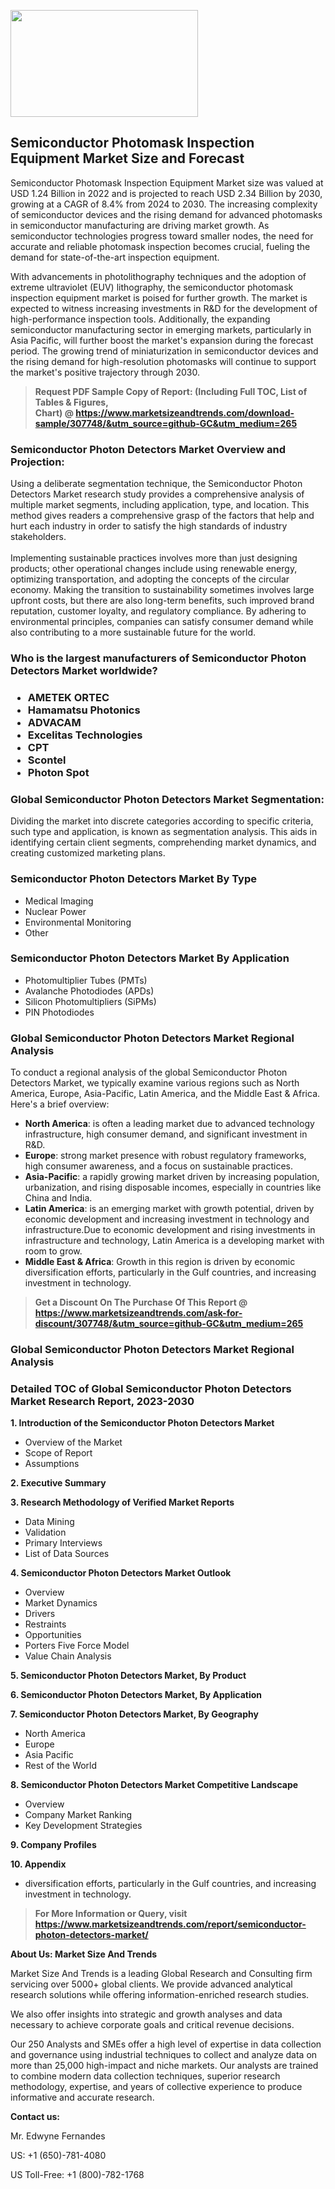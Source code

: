 <p><img class="alignnone size-medium wp-image-20088" src="https://ffe5etoiles.com/wp-content/uploads/2024/12/MST1-300x171.png" alt="" width="300" height="171" /></p><h2>Semiconductor Photomask Inspection Equipment Market Size and Forecast</h2><p>Semiconductor Photomask Inspection Equipment Market size was valued at USD 1.24 Billion in 2022 and is projected to reach USD 2.34 Billion by 2030, growing at a CAGR of 8.4% from 2024 to 2030. The increasing complexity of semiconductor devices and the rising demand for advanced photomasks in semiconductor manufacturing are driving market growth. As semiconductor technologies progress toward smaller nodes, the need for accurate and reliable photomask inspection becomes crucial, fueling the demand for state-of-the-art inspection equipment.</p><p>With advancements in photolithography techniques and the adoption of extreme ultraviolet (EUV) lithography, the semiconductor photomask inspection equipment market is poised for further growth. The market is expected to witness increasing investments in R&D for the development of high-performance inspection tools. Additionally, the expanding semiconductor manufacturing sector in emerging markets, particularly in Asia Pacific, will further boost the market's expansion during the forecast period. The growing trend of miniaturization in semiconductor devices and the rising demand for high-resolution photomasks will continue to support the market's positive trajectory through 2030.</p></p><blockquote id="" class=""><strong>Request PDF Sample Copy of Report: (Including Full TOC, List of Tables &amp; Figures, Chart)&nbsp;@&nbsp;<strong><a href="https://www.marketsizeandtrends.com/download-sample/307748/&utm_source=github-GC&utm_medium=265" target="_blank">https://www.marketsizeandtrends.com/download-sample/307748/&utm_source=github-GC&utm_medium=265</a></strong></strong></blockquote><h3 id="" class="">Semiconductor Photon Detectors Market&nbsp;Overview and Projection:</h3><p id="" class="">Using a deliberate segmentation technique, the Semiconductor Photon Detectors Market research study provides a comprehensive analysis of multiple market segments, including application, type, and location. This method gives readers a comprehensive grasp of the factors that help and hurt each industry in order to satisfy the high standards of industry stakeholders. <br /> <br />Implementing sustainable practices involves more than just designing products; other operational changes include using renewable energy, optimizing transportation, and adopting the concepts of the circular economy. Making the transition to sustainability sometimes involves large upfront costs, but there are also long-term benefits, such improved brand reputation, customer loyalty, and regulatory compliance. By adhering to environmental principles, companies can satisfy consumer demand while also contributing to a more sustainable future for the world.</p><h3 id="" class="">Who is the largest manufacturers of&nbsp;Semiconductor Photon Detectors Market worldwide?</h3><h3 class=""><p><ul><li>AMETEK ORTEC </li><li> Hamamatsu Photonics </li><li> ADVACAM </li><li> Excelitas Technologies </li><li> CPT </li><li> Scontel </li><li> Photon Spot</li></ul></p></h3><h3 id="" class="">Global&nbsp;Semiconductor Photon Detectors Market Segmentation:</h3><p id="" class="">Dividing the market into discrete categories according to specific criteria, such type and application, is known as segmentation analysis. This aids in identifying certain client segments, comprehending market dynamics, and creating customized marketing plans.</p><h3 id="" class="">Semiconductor Photon Detectors Market&nbsp;By Type</h3><p><p><ul><li>Medical Imaging</li><li> Nuclear Power</li><li> Environmental Monitoring</li><li> Other</p></li></ul></p></p><h3 id="" class="">Semiconductor Photon Detectors Market&nbsp;By Application</h3><p class=""><p><ul><li>Photomultiplier Tubes (PMTs)</li><li> Avalanche Photodiodes (APDs)</li><li> Silicon Photomultipliers (SiPMs)</li><li> PIN Photodiodes</li></ul></p></p><h3 id="" class="">Global Semiconductor Photon Detectors Market Regional Analysis</h3><p id="" class="">To conduct a regional analysis of the global Semiconductor Photon Detectors Market, we typically examine various regions such as North America, Europe, Asia-Pacific, Latin America, and the Middle East &amp; Africa. Here's a brief overview:</p><ul><li><strong>North America</strong>: is often a leading market due to advanced technology infrastructure, high consumer demand, and significant investment in R&amp;D.</li><li><strong>Europe</strong>: strong market presence with robust regulatory frameworks, high consumer awareness, and a focus on sustainable practices.</li><li><strong>Asia-Pacific</strong>: a rapidly growing market driven by increasing population, urbanization, and rising disposable incomes, especially in countries like China and India.</li><li><strong>Latin America</strong>: is an emerging market with growth potential, driven by economic development and increasing investment in technology and infrastructure.Due to economic development and rising investments in infrastructure and technology, Latin America is a developing market with room to grow.</li><li><strong>Middle East &amp; Africa</strong>: Growth in this region is driven by economic diversification efforts, particularly in the Gulf countries, and increasing investment in technology.</li></ul><blockquote id="" class=""><strong>Get a Discount On The Purchase Of This Report @ <strong><a href="https://www.marketsizeandtrends.com/ask-for-discount/307748/&utm_source=github-GC&utm_medium=265" target="_blank">https://www.marketsizeandtrends.com/ask-for-discount/307748/&utm_source=github-GC&utm_medium=265</a></strong></strong></blockquote><h3 id="" class="">Global Semiconductor Photon Detectors Market Regional Analysis</h3><h3 id="" class="">Detailed TOC of Global Semiconductor Photon Detectors Market Research Report, 2023-2030</h3><p id="" class=""><strong>1. Introduction of the Semiconductor Photon Detectors Market</strong></p><ul><li>Overview of the Market</li><li>Scope of Report</li><li>Assumptions</li></ul><p id="" class=""><strong>2. Executive Summary</strong></p><p id="" class=""><strong>3. Research Methodology of Verified Market Reports</strong></p><ul><li>Data Mining</li><li>Validation</li><li>Primary Interviews</li><li>List of Data Sources</li></ul><p id="" class=""><strong>4. Semiconductor Photon Detectors Market Outlook</strong></p><ul><li>Overview</li><li>Market Dynamics</li><li>Drivers</li><li>Restraints</li><li>Opportunities</li><li>Porters Five Force Model</li><li>Value Chain Analysis</li></ul><p id="" class=""><strong>5. Semiconductor Photon Detectors Market, By Product</strong></p><p id="" class=""><strong>6. Semiconductor Photon Detectors Market, By Application</strong></p><p id="" class=""><strong>7. Semiconductor Photon Detectors Market, By Geography</strong></p><ul><li>North America</li><li>Europe</li><li>Asia Pacific</li><li>Rest of the World</li></ul><p id="" class=""><strong>8. Semiconductor Photon Detectors Market Competitive Landscape</strong></p><ul><li>Overview</li><li>Company Market Ranking</li><li>Key Development Strategies</li></ul><p id="" class=""><strong>9. Company Profiles</strong></p><p id="" class=""><strong>10. Appendix</strong></p><ul><li>diversification efforts, particularly in the Gulf countries, and increasing investment in technology.</li></ul><blockquote id="" class=""><strong>For More Information or Query, visit <strong><strong><a href="https://www.marketsizeandtrends.com/report/semiconductor-photon-detectors-market/" target="_blank">https://www.marketsizeandtrends.com/report/semiconductor-photon-detectors-market/</a></strong></strong></strong></blockquote><p id="" class=""><strong>About Us: Market Size And Trends</strong></p><p id="" class="">Market Size And Trends is a leading Global Research and Consulting firm servicing over 5000+ global clients. We provide advanced analytical research solutions while offering information-enriched research studies.</p><p id="" class="">We also offer insights into strategic and growth analyses and data necessary to achieve corporate goals and critical revenue decisions.</p><p id="" class="">Our 250 Analysts and SMEs offer a high level of expertise in data collection and governance using industrial techniques to collect and analyze data on more than 25,000 high-impact and niche markets. Our analysts are trained to combine modern data collection techniques, superior research methodology, expertise, and years of collective experience to produce informative and accurate research.</p><p id="" class=""><strong>Contact us:</strong></p><p id="" class="">Mr. Edwyne Fernandes</p><p id="" class="">US: +1 (650)-781-4080</p><p id="" class="">US Toll-Free: +1 (800)-782-1768</p>
